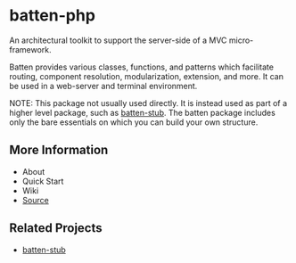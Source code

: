 # batten-php

An architectural toolkit to support the server-side of a MVC micro-framework.

Batten provides various classes, functions, and patterns which facilitate routing, component resolution, modularization,
extension, and more. It can be used in a web-server and terminal environment.

NOTE: This package not usually used directly. It is instead used as part of a higher level package, such as
[batten-stub](https://github.com/mikecaines/batten-stub/). The batten package includes only the bare essentials
on which you can build your own structure.

## More Information

* About
* Quick Start
* Wiki
* [Source](https://github.com/mikecaines/batten-php/)

## Related Projects

* [batten-stub](https://github.com/mikecaines/batten-stub/)

